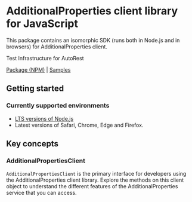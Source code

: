 # AdditionalProperties client library for JavaScript

This package contains an isomorphic SDK (runs both in Node.js and in browsers) for AdditionalProperties client.

Test Infrastructure for AutoRest

[Package (NPM)](https://www.npmjs.com/package/additional-properties) |
[Samples](https://github.com/Azure-Samples/azure-samples-js-management)

## Getting started

### Currently supported environments

- [LTS versions of Node.js](https://nodejs.org/about/releases/)
- Latest versions of Safari, Chrome, Edge and Firefox.




## Key concepts

### AdditionalPropertiesClient

`AdditionalPropertiesClient` is the primary interface for developers using the AdditionalProperties client library. Explore the methods on this client object to understand the different features of the AdditionalProperties service that you can access.

